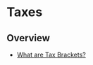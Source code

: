 # Taxes

## Overview
* [What are Tax Brackets?][1]

[1]:	https://m.youtube.com/watch?v=VJhsjUPDulw&feature=share